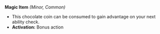 **Magic Item** 
_(Minor, Common)_ 
- This chocolate coin can be consumed to gain advantage on your next ability check.
- **Activation:** Bonus action